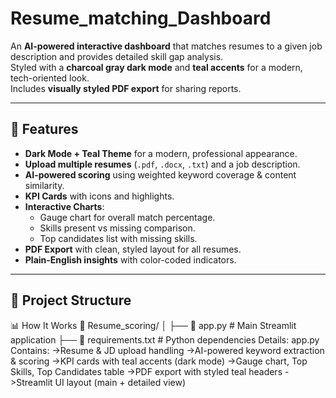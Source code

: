 # Resume_matching_Dashboard

An **AI-powered interactive dashboard** that matches resumes to a given job description and provides detailed skill gap analysis.  
Styled with a **charcoal gray dark mode** and **teal accents** for a modern, tech-oriented look.  
Includes **visually styled PDF export** for sharing reports.

---

## 🚀 Features
- **Dark Mode + Teal Theme** for a modern, professional appearance.
- **Upload multiple resumes** (`.pdf`, `.docx`, `.txt`) and a job description.
- **AI-powered scoring** using weighted keyword coverage & content similarity.
- **KPI Cards** with icons and highlights.
- **Interactive Charts**:
  - Gauge chart for overall match percentage.
  - Skills present vs missing comparison.
  - Top candidates list with missing skills.
- **PDF Export** with clean, styled layout for all resumes.
- **Plain-English insights** with color-coded indicators.

---

## 📂 Project Structure
📊 How It Works
📂 Resume_scoring/
│
├── 📄 app.py                # Main Streamlit application
├── 📄 requirements.txt      # Python dependencies
Details:
app.py
Contains:
  ->Resume & JD upload handling
  ->AI-powered keyword extraction & scoring
  ->KPI cards with teal accents (dark mode)
  ->Gauge chart, Top Skills, Top Candidates table
  ->PDF export with styled teal headers
  ->Streamlit UI layout (main + detailed view)
